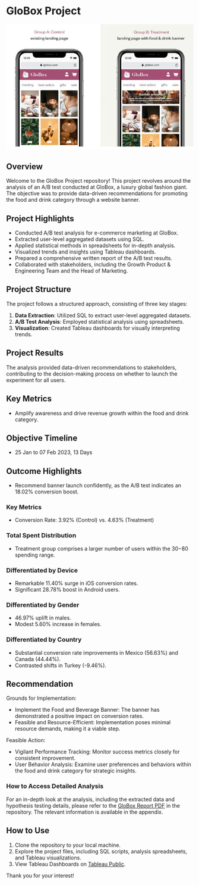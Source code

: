 # GloBox Project

![GloBox Banner](https://github.com/CharuKes/globox_project/blob/main/data/globox.JPG)

## Overview

Welcome to the GloBox Project repository! This project revolves around the analysis of an A/B test conducted at GloBox, a luxury global fashion giant. The objective was to provide data-driven recommendations for promoting the food and drink category through a website banner.

## Project Highlights

- Conducted A/B test analysis for e-commerce marketing at GloBox.
- Extracted user-level aggregated datasets using SQL.
- Applied statistical methods in spreadsheets for in-depth analysis.
- Visualized trends and insights using Tableau dashboards.
- Prepared a comprehensive written report of the A/B test results.
- Collaborated with stakeholders, including the Growth Product & Engineering Team and the Head of Marketing.

## Project Structure

The project follows a structured approach, consisting of three key stages:

1. **Data Extraction**: Utilized SQL to extract user-level aggregated datasets.
2. **A/B Test Analysis**: Employed statistical analysis using spreadsheets.
3. **Visualization**: Created Tableau dashboards for visually interpreting trends.

## Project Results

The analysis provided data-driven recommendations to stakeholders, contributing to the decision-making process on whether to launch the experiment for all users.

## Key Metrics

- Amplify awareness and drive revenue growth within the food and drink category.

## Objective Timeline

- 25 Jan to 07 Feb 2023, 13 Days

## Outcome Highlights

- Recommend banner launch confidently, as the A/B test indicates an 18.02% conversion boost.

### Key Metrics

- Conversion Rate: 3.92% (Control) vs. 4.63% (Treatment)

### Total Spent Distribution

- Treatment group comprises a larger number of users within the $30-$80 spending range.

### Differentiated by Device

- Remarkable 11.40% surge in iOS conversion rates.
- Significant 28.78% boost in Android users.

### Differentiated by Gender

- 46.97% uplift in males.
- Modest 5.60% increase in females.

### Differentiated by Country

- Substantial conversion rate improvements in Mexico (56.63%) and Canada (44.44%).
- Contrasted shifts in Turkey (-9.46%).

## Recommendation

Grounds for Implementation:

- Implement the Food and Beverage Banner: The banner has demonstrated a positive impact on conversion rates.
- Feasible and Resource-Efficient: Implementation poses minimal resource demands, making it a viable step.

Feasible Action:

- Vigilant Performance Tracking: Monitor success metrics closely for consistent improvement.
- User Behavior Analysis: Examine user preferences and behaviors within the food and drink category for strategic insights.

### How to Access Detailed Analysis

For an in-depth look at the analysis, including the extracted data and hypothesis testing details, please refer to the [GloBox Report PDF](<https://github.com/CharuKes/globox_project/blob/main/Globox%20Project.pdf>) in the repository. The relevant information is available in the appendix.

## How to Use

1. Clone the repository to your local machine.
2. Explore the project files, including SQL scripts, analysis spreadsheets, and Tableau visualizations.
3. View Tableau Dashboards on [Tableau Public](https://public.tableau.com/app/profile/charu.kesarwani3927/viz/GloboxABTestAnalysis_17009696417070/GloBoxABTestAnalysis).

Thank you for your interest!
